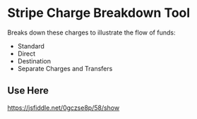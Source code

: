 # Stripe Charge Breakdown Tool

Breaks down these charges to illustrate the flow of funds:

- Standard
- Direct
- Destination
- Separate Charges and Transfers

## Use Here

https://jsfiddle.net/0gczse8p/58/show

